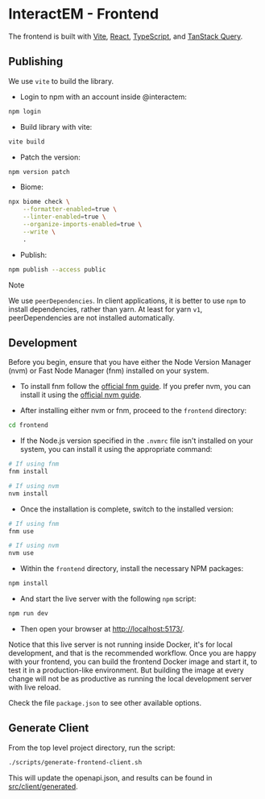 # InteractEM - Frontend

The frontend is built with [Vite](https://vitejs.dev/), [React](https://reactjs.org/), [TypeScript](https://www.typescriptlang.org/), and [TanStack Query](https://tanstack.com/query).

## Publishing

We use `vite` to build the library.

* Login to npm with an account inside @interactem:

```sh
npm login
```

* Build library with vite:

```sh
vite build 
```

* Patch the version:

```sh
npm version patch
```

* Biome:

```sh
npx biome check \
    --formatter-enabled=true \
    --linter-enabled=true \
    --organize-imports-enabled=true \
    --write \
    .
```

* Publish:

```sh
npm publish --access public
```

> [!NOTE]  
> We use `peerDependencies`. In client applications, it is better to use `npm` to install dependencies, rather than yarn. At least for yarn `v1`, peerDependencies are not installed automatically.

## Development

Before you begin, ensure that you have either the Node Version Manager (nvm) or Fast Node Manager (fnm) installed on your system.

* To install fnm follow the [official fnm guide](https://github.com/Schniz/fnm#installation). If you prefer nvm, you can install it using the [official nvm guide](https://github.com/nvm-sh/nvm#installing-and-updating).

* After installing either nvm or fnm, proceed to the `frontend` directory:

```bash
cd frontend
```

* If the Node.js version specified in the `.nvmrc` file isn't installed on your system, you can install it using the appropriate command:

```bash
# If using fnm
fnm install

# If using nvm
nvm install
```

* Once the installation is complete, switch to the installed version:

```bash
# If using fnm
fnm use

# If using nvm
nvm use
```

* Within the `frontend` directory, install the necessary NPM packages:

```bash
npm install
```

* And start the live server with the following `npm` script:

```bash
npm run dev
```

* Then open your browser at <http://localhost:5173/>.

Notice that this live server is not running inside Docker, it's for local development, and that is the recommended workflow. Once you are happy with your frontend, you can build the frontend Docker image and start it, to test it in a production-like environment. But building the image at every change will not be as productive as running the local development server with live reload.

Check the file `package.json` to see other available options.

## Generate Client

From the top level project directory, run the script:

```bash
./scripts/generate-frontend-client.sh
```

This will update the openapi.json, and results can be found in [src/client/generated](src/client/generated/).
